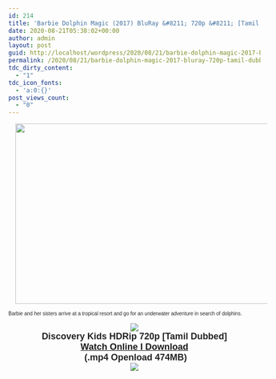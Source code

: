 ```yaml
---
id: 214
title: 'Barbie Dolphin Magic (2017) BluRay &#8211; 720p &#8211; [Tamil Dubbed] &#8211; x264 &#8211; 500MB'
date: 2020-08-21T05:38:02+00:00
author: admin
layout: post
guid: http://localhost/wordpress/2020/08/21/barbie-dolphin-magic-2017-bluray-720p-tamil-dubbed-x264-500mb/
permalink: /2020/08/21/barbie-dolphin-magic-2017-bluray-720p-tamil-dubbed-x264-500mb/
tdc_dirty_content:
  - "1"
tdc_icon_fonts:
  - 'a:0:{}'
post_views_count:
  - "0"
---
```

<div dir="ltr" style="text-align: left;" trbidi="on">
  <div class="separator" style="clear: both; text-align: center;">
    <a href="https://4.bp.blogspot.com/-Yh-fEkzK2Jg/XJxUUtseMlI/AAAAAAAAAXQ/cN1ufrBDJB8joyYVqi1a39LDNNbxqIeggCEwYBhgL/s1600/maxresdefault{89079b63309851382655154139bbafeffe7049ba71bd5d4f772edf147b63b0e9}2B{89079b63309851382655154139bbafeffe7049ba71bd5d4f772edf147b63b0e9}25284{89079b63309851382655154139bbafeffe7049ba71bd5d4f772edf147b63b0e9}2529.jpg" style="margin-left: 1em; margin-right: 1em;"><img loading="lazy" border="0" data-original-height="720" data-original-width="1280" height="360" src="https://4.bp.blogspot.com/-Yh-fEkzK2Jg/XJxUUtseMlI/AAAAAAAAAXQ/cN1ufrBDJB8joyYVqi1a39LDNNbxqIeggCEwYBhgL/s640/maxresdefault{89079b63309851382655154139bbafeffe7049ba71bd5d4f772edf147b63b0e9}2B{89079b63309851382655154139bbafeffe7049ba71bd5d4f772edf147b63b0e9}25284{89079b63309851382655154139bbafeffe7049ba71bd5d4f772edf147b63b0e9}2529.jpg" width="640" /></a>
  </div>
  
  <p>
    <span face="" style="background-color: white; color: #222222; font-family: arial, sans-serif; font-size: x-small;">Barbie and her sisters arrive at a tropical resort and go for an underwater adventure in search of dolphins.</span>
  </p>
  
  <div class="separator" style="clear: both; text-align: center;">
    <a href="https://2.bp.blogspot.com/-fai1ZuUwnbA/XIjy2aT4irI/AAAAAAAAANw/WFW0YRK47_8GLAt3pPBSzBk0GJA6Mk5fgCPcBGAYYCw/s1600/torrborder.gif" style="margin-left: 1em; margin-right: 1em;"><img border="0" data-original-height="3" data-original-width="500" src="https://2.bp.blogspot.com/-fai1ZuUwnbA/XIjy2aT4irI/AAAAAAAAANw/WFW0YRK47_8GLAt3pPBSzBk0GJA6Mk5fgCPcBGAYYCw/s1600/torrborder.gif" /></a>
  </div>
  
  <div style="text-align: center;">
    <span face="" style="color: #222222; font-family: arial, sans-serif; font-size: large;"><span style="background-color: white;"><b>Discovery Kids HDRip 720p [Tamil Dubbed]</b></span></span>
  </div>
  
  <div style="text-align: center;">
    <span face="" style="color: #222222; font-family: arial, sans-serif; font-size: large;"><span style="background-color: white;"><b><a href="https://drive.google.com/file/d/1sQHa0r-RCCxrwzv-CwwzT6ruPIQ3scnR/view?usp=sharing">Watch Online I Download</a></b></span></span>
  </div>
  
  <div style="text-align: center;">
    <span face="" style="color: #222222; font-family: arial, sans-serif; font-size: large;"><span style="background-color: white;"><b>&nbsp;(.mp4 Openload 474MB)</b></span></span>
  </div>
  
  <div style="text-align: center;">
    <a href="https://2.bp.blogspot.com/-fai1ZuUwnbA/XIjy2aT4irI/AAAAAAAAANw/WFW0YRK47_8GLAt3pPBSzBk0GJA6Mk5fgCPcBGAYYCw/s1600/torrborder.gif" style="margin-left: 1em; margin-right: 1em;"><img border="0" data-original-height="3" data-original-width="500" src="https://2.bp.blogspot.com/-fai1ZuUwnbA/XIjy2aT4irI/AAAAAAAAANw/WFW0YRK47_8GLAt3pPBSzBk0GJA6Mk5fgCPcBGAYYCw/s1600/torrborder.gif" /></a>
  </div>
</div>